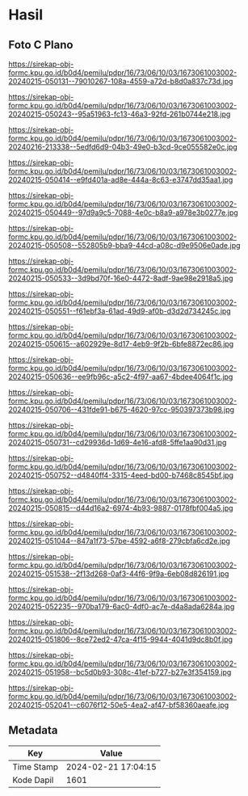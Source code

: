 # Hasil

## Foto C Plano

https://sirekap-obj-formc.kpu.go.id/b0d4/pemilu/pdpr/16/73/06/10/03/1673061003002-20240215-050131--79010267-108a-4559-a72d-b8d0a837c73d.jpg

https://sirekap-obj-formc.kpu.go.id/b0d4/pemilu/pdpr/16/73/06/10/03/1673061003002-20240215-050243--95a51963-fc13-46a3-92fd-261b0744e218.jpg

https://sirekap-obj-formc.kpu.go.id/b0d4/pemilu/pdpr/16/73/06/10/03/1673061003002-20240216-213338--5edfd6d9-04b3-49e0-b3cd-9ce055582e0c.jpg

https://sirekap-obj-formc.kpu.go.id/b0d4/pemilu/pdpr/16/73/06/10/03/1673061003002-20240215-050414--e9fd401a-ad8e-444a-8c63-e3747dd35aa1.jpg

https://sirekap-obj-formc.kpu.go.id/b0d4/pemilu/pdpr/16/73/06/10/03/1673061003002-20240215-050449--97d9a9c5-7088-4e0c-b8a9-a978e3b0277e.jpg

https://sirekap-obj-formc.kpu.go.id/b0d4/pemilu/pdpr/16/73/06/10/03/1673061003002-20240215-050508--552805b9-bba9-44cd-a08c-d9e9506e0ade.jpg

https://sirekap-obj-formc.kpu.go.id/b0d4/pemilu/pdpr/16/73/06/10/03/1673061003002-20240215-050533--3d9bd70f-16e0-4472-8adf-9ae98e2918a5.jpg

https://sirekap-obj-formc.kpu.go.id/b0d4/pemilu/pdpr/16/73/06/10/03/1673061003002-20240215-050551--f61ebf3a-61ad-49d9-af0b-d3d2d734245c.jpg

https://sirekap-obj-formc.kpu.go.id/b0d4/pemilu/pdpr/16/73/06/10/03/1673061003002-20240215-050615--a602929e-8d17-4eb9-9f2b-6bfe8872ec86.jpg

https://sirekap-obj-formc.kpu.go.id/b0d4/pemilu/pdpr/16/73/06/10/03/1673061003002-20240215-050636--ee9fb96c-a5c2-4f97-aa67-4bdee4064f1c.jpg

https://sirekap-obj-formc.kpu.go.id/b0d4/pemilu/pdpr/16/73/06/10/03/1673061003002-20240215-050706--431fde91-b675-4620-97cc-950397373b98.jpg

https://sirekap-obj-formc.kpu.go.id/b0d4/pemilu/pdpr/16/73/06/10/03/1673061003002-20240215-050731--cd29936d-1d69-4e16-afd8-5ffe1aa90d31.jpg

https://sirekap-obj-formc.kpu.go.id/b0d4/pemilu/pdpr/16/73/06/10/03/1673061003002-20240215-050752--d4840ff4-3315-4eed-bd00-b7468c8545bf.jpg

https://sirekap-obj-formc.kpu.go.id/b0d4/pemilu/pdpr/16/73/06/10/03/1673061003002-20240215-050815--d44d16a2-6974-4b93-9887-0178fbf004a5.jpg

https://sirekap-obj-formc.kpu.go.id/b0d4/pemilu/pdpr/16/73/06/10/03/1673061003002-20240215-051044--847a1f73-57be-4592-a6f8-279cbfa6cd2e.jpg

https://sirekap-obj-formc.kpu.go.id/b0d4/pemilu/pdpr/16/73/06/10/03/1673061003002-20240215-051538--2f13d268-0af3-44f6-9f9a-6eb08d826191.jpg

https://sirekap-obj-formc.kpu.go.id/b0d4/pemilu/pdpr/16/73/06/10/03/1673061003002-20240215-052235--970ba179-6ac0-4df0-ac7e-d4a8ada6284a.jpg

https://sirekap-obj-formc.kpu.go.id/b0d4/pemilu/pdpr/16/73/06/10/03/1673061003002-20240215-051806--8ce72ed2-47ca-4f15-9944-4041d9dc8b0f.jpg

https://sirekap-obj-formc.kpu.go.id/b0d4/pemilu/pdpr/16/73/06/10/03/1673061003002-20240215-051958--bc5d0b93-308c-41ef-b727-b27e3f354159.jpg

https://sirekap-obj-formc.kpu.go.id/b0d4/pemilu/pdpr/16/73/06/10/03/1673061003002-20240215-052041--c6076f12-50e5-4ea2-af47-bf58360aeafe.jpg


## Metadata

| Key        | Value               |
| ---------- | ------------------- |
| Time Stamp | 2024-02-21 17:04:15 |
| Kode Dapil | 1601                |



